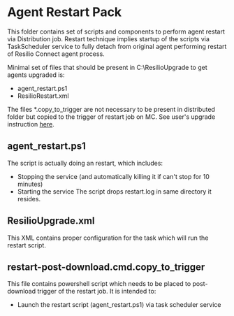# Agent Restart Pack

This folder contains set of scripts and components to perform agent restart via Distribution job. Restart technique implies startup of the scripts via TaskScheduler service to fully detach from original agent performing restart of Resilio Connect agent process. 

Minimal set of files that should be present in C:\ResilioUpgrade to get agents upgraded is:
* agent_restart.ps1
* ResilioRestart.xml

The files *.copy_to_trigger are not necessary to be present in distributed folder but copied to the trigger of restart job on MC. See user's upgrade instruction [here](https://connect.resilio.com/hc/en-us/articles/115001080444-Upgrading-your-Agents-using-Distribution-Job).

## agent_restart.ps1 
The script is actually doing an restart, which includes:
* Stopping the service (and automatically killing it if can't stop for 10 minutes)
* Starting the service
The script drops restart.log in same directory it resides.

## ResilioUpgrade.xml
This XML contains proper configuration for the task which will run the restart script.

## restart-post-download.cmd.copy_to_trigger
This file contains powershell script which needs to be placed to post-download trigger of the restart job. It is intended to:
* Launch the restart script (agent_restart.ps1) via task scheduler service
